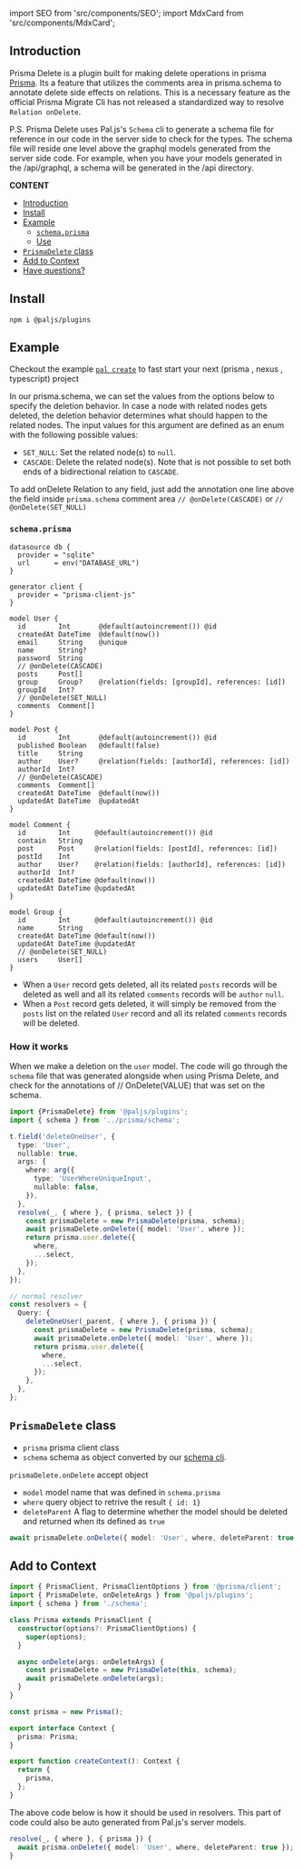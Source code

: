 import SEO from 'src/components/SEO';
import MdxCard from 'src/components/MdxCard';

<SEO title="On Delete" />

<MdxCard>

## Introduction

Prisma Delete is a plugin built for making delete operations in prisma [Prisma](https://prisma.io). Its a feature that utilizes the
comments area in prisma.schema to annotate delete side effects on relations. This is a necessary feature as the official
Prisma Migrate Cli has not released a standardized way to resolve `Relation onDelete`. 

P.S. Prisma Delete uses Pal.js's `Schema` cli to generate a schema file for reference in our code in the server side to check for the types.
The schema file will reside one level above the graphql models generated from the server side code. For example, when you have your models
generated in the /api/graphql, a schema will be generated in the /api directory.


**CONTENT**

- [Introduction](#introduction)
- [Install](#install)
- [Example](#example)
  - [`schema.prisma`](#schemaprisma)
  - [Use](#use)
- [`PrismaDelete` class](#prismadelete-class)
- [Add to Context](#add-to-context)
- [Have questions?](#have-questions)

</MdxCard>

<MdxCard>

## Install

```shell
npm i @paljs/plugins
```

</MdxCard>

<MdxCard>

## Example

Checkout the example [`pal create`](/cli/create) to fast start your next (prisma , nexus , typescript) project

In our prisma.schema, we can set the values from the options below to specify the deletion behavior. In case a node with related nodes gets deleted, the deletion behavior determines what should happen to the related nodes. The input values for this argument are defined as an enum with the following possible values:

- `SET_NULL`: Set the related node(s) to `null`.
- `CASCADE`: Delete the related node(s). Note that is not possible to set both ends of a bidirectional relation to `CASCADE`.

To add onDelete Relation to any field, just add the annotation one line above the field inside `prisma.schema` comment area
`// @onDelete(CASCADE)` or `// @onDelete(SET_NULL)`

### `schema.prisma`

```prisma
datasource db {
  provider = "sqlite"
  url      = env("DATABASE_URL")
}

generator client {
  provider = "prisma-client-js"
}

model User {
  id        Int       @default(autoincrement()) @id
  createdAt DateTime  @default(now())
  email     String    @unique
  name      String?
  password  String
  // @onDelete(CASCADE)
  posts     Post[]
  group     Group?    @relation(fields: [groupId], references: [id])
  groupId   Int?
  // @onDelete(SET_NULL)
  comments  Comment[]
}

model Post {
  id        Int       @default(autoincrement()) @id
  published Boolean   @default(false)
  title     String
  author    User?     @relation(fields: [authorId], references: [id])
  authorId  Int?
  // @onDelete(CASCADE)
  comments  Comment[]
  createdAt DateTime  @default(now())
  updatedAt DateTime  @updatedAt
}

model Comment {
  id        Int      @default(autoincrement()) @id
  contain   String
  post      Post     @relation(fields: [postId], references: [id])
  postId    Int
  author    User?    @relation(fields: [authorId], references: [id])
  authorId  Int?
  createdAt DateTime @default(now())
  updatedAt DateTime @updatedAt
}

model Group {
  id        Int      @default(autoincrement()) @id
  name      String
  createdAt DateTime @default(now())
  updatedAt DateTime @updatedAt
  // @onDelete(SET_NULL)
  users     User[]
}
```

- When a `User` record gets deleted, all its related `posts` records will be deleted as well and all its related `comments` records will be `author` `null`.
- When a `Post` record gets deleted, it will simply be removed from the `posts` list on the related `User` record and all its related `comments` records will be deleted.

### How it works

When we make a deletion on the `user` model. The code will go through the `schema` file that was generated alongside when using Prisma Delete, and check for the annotations
of // OnDelete(VALUE) that was set on the schema.

```ts
import {PrismaDelete} from '@paljs/plugins';
import { schema } from '../prisma/schema';

t.field('deleteOneUser', {
  type: 'User',
  nullable: true,
  args: {
    where: arg({
      type: 'UserWhereUniqueInput',
      nullable: false,
    }),
  },
  resolve(_, { where }, { prisma, select }) {
    const prismaDelete = new PrismaDelete(prisma, schema);
    await prismaDelete.onDelete({ model: 'User', where });
    return prisma.user.delete({
      where,
      ...select,
    });
  },
});

// normal resolver
const resolvers = {
  Query: {
    deleteOneUser(_parent, { where }, { prisma }) {
      const prismaDelete = new PrismaDelete(prisma, schema);
      await prismaDelete.onDelete({ model: 'User', where });
      return prisma.user.delete({
        where,
        ...select,
      });
    },
  },
};
```

</MdxCard>

<MdxCard>

## `PrismaDelete` class

- `prisma` prisma client class
- `schema` schema as object converted by our [schema cli](/schema#convert-to-file).

`prismaDelete.onDelete` accept object

- `model` model name that was defined in `schema.prisma`
- `where` query object to retrive the result `{ id: 1}`
- `deleteParent` A flag to determine whether the model should be deleted and returned when its defined as `true`

```ts
await prismaDelete.onDelete({ model: 'User', where, deleteParent: true });
```

## Add to Context

```ts
import { PrismaClient, PrismaClientOptions } from '@prisma/client';
import { PrismaDelete, onDeleteArgs } from '@paljs/plugins';
import { schema } from './schema';

class Prisma extends PrismaClient {
  constructor(options?: PrismaClientOptions) {
    super(options);
  }

  async onDelete(args: onDeleteArgs) {
    const prismaDelete = new PrismaDelete(this, schema);
    await prismaDelete.onDelete(args);
  }
}

const prisma = new Prisma();

export interface Context {
  prisma: Prisma;
}

export function createContext(): Context {
  return {
    prisma,
  };
}
```

The above code below is how it should be used in resolvers. This part of code could also be auto generated
from Pal.js's server models.

```ts
resolve(_, { where }, { prisma }) {
  await prisma.onDelete({ model: 'User', where, deleteParent: true });
}
```

</MdxCard>
